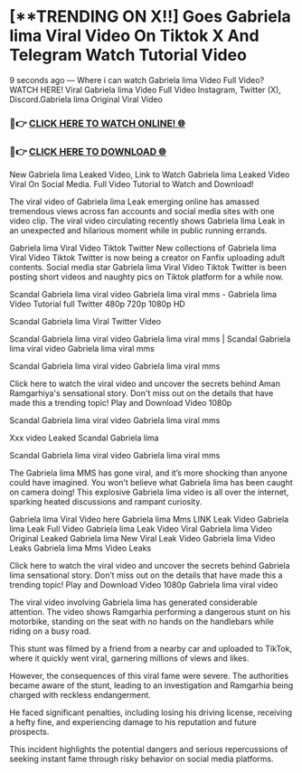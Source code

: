 # [**TRENDING ON X!!] Goes Gabriela lima Viral Video On Tiktok X And Telegram Watch Tutorial Video 

9 seconds ago — Where i can watch Gabriela lima Video Full Video? WATCH HERE! Viral Gabriela lima Video Full Video Instagram, Twitter (X), Discord.Gabriela lima Original Viral Video

### 🔴👉 [CLICK HERE TO WATCH ONLINE! 🌐](https://nioki.today/viral-leaked-video-watch-free-online/)

### 🔴👉 [CLICK HERE TO DOWNLOAD 🌐](https://nioki.today/viral-leaked-video-watch-free-online/)

New Gabriela lima Leaked Video, Link to Watch Gabriela lima Leaked Video Viral On Social Media. Full Video Tutorial to Watch and Download!

The viral video of Gabriela lima Leak emerging online has amassed tremendous views across fan accounts and social media sites with one video clip. The viral video circulating recently shows Gabriela lima Leak in an unexpected and hilarious moment while in public running errands.

Gabriela lima Viral Video Tiktok Twitter New collections of Gabriela lima Viral Video Tiktok Twitter is now being a creator on Fanfix uploading adult contents. Social media star Gabriela lima Viral Video Tiktok Twitter is been posting short videos and naughty pics on Tiktok platform for a while now.

Scandal Gabriela lima viral video Gabriela lima viral mms - Gabriela lima Video Tutorial full Twitter 480p 720p 1080p HD

Scandal Gabriela lima Viral Twitter Video

Scandal Gabriela lima viral video Gabriela lima viral mms | Scandal Gabriela lima viral video Gabriela lima viral mms

Scandal Gabriela lima viral video Gabriela lima viral mms

Click here to watch the viral video and uncover the secrets behind Aman Ramgarhiya's sensational story. Don't miss out on the details that have made this a trending topic! Play and Download Video 1080p

Scandal Gabriela lima viral video Gabriela lima viral mms

Xxx video Leaked Scandal Gabriela lima

Scandal Gabriela lima viral video Gabriela lima viral mms

The Gabriela lima MMS has gone viral, and it’s more shocking than anyone could have imagined. You won’t believe what Gabriela lima has been caught on camera doing! This explosive Gabriela lima video is all over the internet, sparking heated discussions and rampant curiosity.

Gabriela lima Viral Video here Gabriela lima Mms LINK Leak Video Gabriela lima Leak Full Video Gabriela lima Leak Video Viral Gabriela lima Video Original Leaked Gabriela lima New Viral Leak Video Gabriela lima Video Leaks Gabriela lima Mms Video Leaks

Click here to watch the viral video and uncover the secrets behind Gabriela lima sensational story. Don’t miss out on the details that have made this a trending topic! Play and Download Video 1080p Gabriela lima viral video

The viral video involving Gabriela lima has generated considerable attention. The video shows Ramgarhia performing a dangerous stunt on his motorbike, standing on the seat with no hands on the handlebars while riding on a busy road.

This stunt was filmed by a friend from a nearby car and uploaded to TikTok, where it quickly went viral, garnering millions of views and likes.

However, the consequences of this viral fame were severe. The authorities became aware of the stunt, leading to an investigation and Ramgarhia being charged with reckless endangerment.

He faced significant penalties, including losing his driving license, receiving a hefty fine, and experiencing damage to his reputation and future prospects.

This incident highlights the potential dangers and serious repercussions of seeking instant fame through risky behavior on social media platforms.
